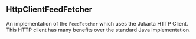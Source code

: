 ## HttpClientFeedFetcher

An implementation of the `FeedFetcher` which uses the Jakarta HTTP
Client. This HTTP client has many benefits over the standard Java
implementation.
